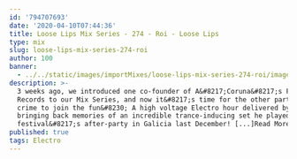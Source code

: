 ```yaml
---
id: '794707693'
date: '2020-04-10T07:44:36'
title: Loose Lips Mix Series - 274 - Roi - Loose Lips
type: mix
slug: loose-lips-mix-series-274-roi
author: 100
banner:
  - ../../static/images/importMixes/loose-lips-mix-series-274-roi/image3211.jpeg
description: >-
  3 weeks ago, we introduced one co-founder of A&#8217;Coruna&#8217;s Fanzine
  Records to our Mix Series, and now it&#8217;s time for the other partner in
  crime to join the fun&#8230; A high voltage Electro hour delivered by Roi,
  bringing back memories of an incredible trance-inducing set he played at their
  festival&#8217;s after-party in Galicia last December! [...]Read More...
published: true
tags: Electro
---
```

